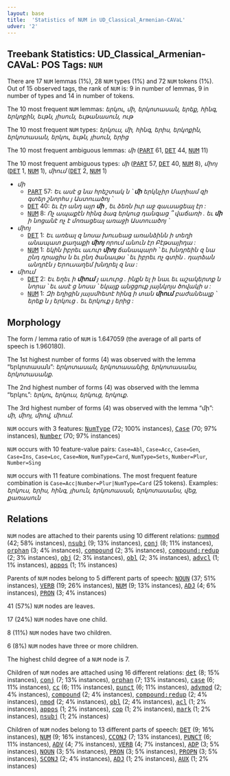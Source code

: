 ```yaml
---
layout: base
title:  'Statistics of NUM in UD_Classical_Armenian-CAVaL'
udver: '2'
---
```


## Treebank Statistics: UD_Classical_Armenian-CAVaL: POS Tags: `NUM`

There are 17 `NUM` lemmas (1%), 28 `NUM` types (1%) and 72 `NUM` tokens (1%).
Out of 15 observed tags, the rank of `NUM` is: 9 in number of lemmas, 9 in number of types and 14 in number of tokens.

The 10 most frequent `NUM` lemmas: <em>երկու, մի, երկոտասան, երեք, հինգ, երկոքին, եւթն, յիսուն, եւթանասուն, ութ</em>

The 10 most frequent `NUM` types:  <em>երկուս, մի, հինգ, երիս, երկոքին, երկոտասան, երկու, եւթն, յիսուն, երից</em>

The 10 most frequent ambiguous lemmas: <em>մի</em> (<tt><a href="xcl_caval-pos-PART.html">PART</a></tt> 61, <tt><a href="xcl_caval-pos-DET.html">DET</a></tt> 44, <tt><a href="xcl_caval-pos-NUM.html">NUM</a></tt> 11)

The 10 most frequent ambiguous types:  <em>մի</em> (<tt><a href="xcl_caval-pos-PART.html">PART</a></tt> 57, <tt><a href="xcl_caval-pos-DET.html">DET</a></tt> 40, <tt><a href="xcl_caval-pos-NUM.html">NUM</a></tt> 8), <em>միոյ</em> (<tt><a href="xcl_caval-pos-DET.html">DET</a></tt> 1, <tt><a href="xcl_caval-pos-NUM.html">NUM</a></tt> 1), <em>միում</em> (<tt><a href="xcl_caval-pos-DET.html">DET</a></tt> 2, <tt><a href="xcl_caval-pos-NUM.html">NUM</a></tt> 1)


* <em>մի</em>
  * <tt><a href="xcl_caval-pos-PART.html">PART</a></tt> 57: <em>Եւ ասէ ց նա հրեշտակ ն ՝ <b>մի</b> երկնչիր Մարիամ զի գտեր շնորհս յ Աստուածոյ ՝</em>
  * <tt><a href="xcl_caval-pos-DET.html">DET</a></tt> 40: <em>եւ էր անդ այր <b>մի</b> , եւ ձեռն իւր աջ գաւսացեալ էր :</em>
  * <tt><a href="xcl_caval-pos-NUM.html">NUM</a></tt> 8: <em>Ոչ ապաքէն հինգ ձագ երկուց դանգաց ՞ վաճառի . եւ <b>մի</b> ի նոցանէ ոչ է մոռացեալ առաջի Աստուածոյ ՝</em>
* <em>միոյ</em>
  * <tt><a href="xcl_caval-pos-DET.html">DET</a></tt> 1: <em>Եւ առեալ զ նոսա խուսեաց առանձինն ի տեղի անապատ քաղաքի <b>միոյ</b> որում անուն էր Բէթսայիդա :</em>
  * <tt><a href="xcl_caval-pos-NUM.html">NUM</a></tt> 1: <em>եկին իբրեւ աւուր <b>միոյ</b> ճանապարհ ՝ եւ խնդրեին զ նա ընդ դրացիս ն եւ ընդ ծանաւթս ՝ եւ իբրեւ ոչ գտին . դարձան անդրէն յ Երուսաղեմ խնդրել զ նա :</em>
* <em>միում</em>
  * <tt><a href="xcl_caval-pos-DET.html">DET</a></tt> 2: <em>Եւ եղեւ ի <b>միում</b> յ աւուրց . ինքն ել ի նաւ եւ աշակերտք ն նորա ՝ եւ ասէ ց նոսա ՝ եկայք անցցուք յայնկոյս ծովակի ս :</em>
  * <tt><a href="xcl_caval-pos-NUM.html">NUM</a></tt> 1: <em>Զի եղիցին յայսմհետէ հինգ ի տան <b>միում</b> բաժանեալք ՝ երեք ն յ երկուց . եւ երկուք յ երից :</em>

## Morphology

The form / lemma ratio of `NUM` is 1.647059 (the average of all parts of speech is 1.960180).

The 1st highest number of forms (4) was observed with the lemma “երկոտասան”: <em>երկոտասան, երկոտասանից, երկոտասանս, երկոտասանք</em>.

The 2nd highest number of forms (4) was observed with the lemma “երկու”: <em>երկու, երկուս, երկուց, երկուք</em>.

The 3rd highest number of forms (4) was observed with the lemma “մի”: <em>մի, միոյ, միով, միում</em>.

`NUM` occurs with 3 features: <tt><a href="xcl_caval-feat-NumType.html">NumType</a></tt> (72; 100% instances), <tt><a href="xcl_caval-feat-Case.html">Case</a></tt> (70; 97% instances), <tt><a href="xcl_caval-feat-Number.html">Number</a></tt> (70; 97% instances)

`NUM` occurs with 10 feature-value pairs: `Case=Abl`, `Case=Acc`, `Case=Gen`, `Case=Ins`, `Case=Loc`, `Case=Nom`, `NumType=Card`, `NumType=Sets`, `Number=Plur`, `Number=Sing`

`NUM` occurs with 11 feature combinations.
The most frequent feature combination is `Case=Acc|Number=Plur|NumType=Card` (25 tokens).
Examples: <em>երկուս, երիս, հինգ, յիսուն, երկոտասան, երկոտասանս, վեց, քառասուն</em>


## Relations

`NUM` nodes are attached to their parents using 10 different relations: <tt><a href="xcl_caval-dep-nummod.html">nummod</a></tt> (42; 58% instances), <tt><a href="xcl_caval-dep-nsubj.html">nsubj</a></tt> (9; 13% instances), <tt><a href="xcl_caval-dep-conj.html">conj</a></tt> (8; 11% instances), <tt><a href="xcl_caval-dep-orphan.html">orphan</a></tt> (3; 4% instances), <tt><a href="xcl_caval-dep-compound.html">compound</a></tt> (2; 3% instances), <tt><a href="xcl_caval-dep-compound-redup.html">compound:redup</a></tt> (2; 3% instances), <tt><a href="xcl_caval-dep-obj.html">obj</a></tt> (2; 3% instances), <tt><a href="xcl_caval-dep-obl.html">obl</a></tt> (2; 3% instances), <tt><a href="xcl_caval-dep-advcl.html">advcl</a></tt> (1; 1% instances), <tt><a href="xcl_caval-dep-appos.html">appos</a></tt> (1; 1% instances)

Parents of `NUM` nodes belong to 5 different parts of speech: <tt><a href="xcl_caval-pos-NOUN.html">NOUN</a></tt> (37; 51% instances), <tt><a href="xcl_caval-pos-VERB.html">VERB</a></tt> (19; 26% instances), <tt><a href="xcl_caval-pos-NUM.html">NUM</a></tt> (9; 13% instances), <tt><a href="xcl_caval-pos-ADJ.html">ADJ</a></tt> (4; 6% instances), <tt><a href="xcl_caval-pos-PRON.html">PRON</a></tt> (3; 4% instances)

41 (57%) `NUM` nodes are leaves.

17 (24%) `NUM` nodes have one child.

8 (11%) `NUM` nodes have two children.

6 (8%) `NUM` nodes have three or more children.

The highest child degree of a `NUM` node is 7.

Children of `NUM` nodes are attached using 16 different relations: <tt><a href="xcl_caval-dep-det.html">det</a></tt> (8; 15% instances), <tt><a href="xcl_caval-dep-conj.html">conj</a></tt> (7; 13% instances), <tt><a href="xcl_caval-dep-orphan.html">orphan</a></tt> (7; 13% instances), <tt><a href="xcl_caval-dep-case.html">case</a></tt> (6; 11% instances), <tt><a href="xcl_caval-dep-cc.html">cc</a></tt> (6; 11% instances), <tt><a href="xcl_caval-dep-punct.html">punct</a></tt> (6; 11% instances), <tt><a href="xcl_caval-dep-advmod.html">advmod</a></tt> (2; 4% instances), <tt><a href="xcl_caval-dep-compound.html">compound</a></tt> (2; 4% instances), <tt><a href="xcl_caval-dep-compound-redup.html">compound:redup</a></tt> (2; 4% instances), <tt><a href="xcl_caval-dep-nmod.html">nmod</a></tt> (2; 4% instances), <tt><a href="xcl_caval-dep-obl.html">obl</a></tt> (2; 4% instances), <tt><a href="xcl_caval-dep-acl.html">acl</a></tt> (1; 2% instances), <tt><a href="xcl_caval-dep-appos.html">appos</a></tt> (1; 2% instances), <tt><a href="xcl_caval-dep-cop.html">cop</a></tt> (1; 2% instances), <tt><a href="xcl_caval-dep-mark.html">mark</a></tt> (1; 2% instances), <tt><a href="xcl_caval-dep-nsubj.html">nsubj</a></tt> (1; 2% instances)

Children of `NUM` nodes belong to 13 different parts of speech: <tt><a href="xcl_caval-pos-DET.html">DET</a></tt> (9; 16% instances), <tt><a href="xcl_caval-pos-NUM.html">NUM</a></tt> (9; 16% instances), <tt><a href="xcl_caval-pos-CCONJ.html">CCONJ</a></tt> (7; 13% instances), <tt><a href="xcl_caval-pos-PUNCT.html">PUNCT</a></tt> (6; 11% instances), <tt><a href="xcl_caval-pos-ADV.html">ADV</a></tt> (4; 7% instances), <tt><a href="xcl_caval-pos-VERB.html">VERB</a></tt> (4; 7% instances), <tt><a href="xcl_caval-pos-ADP.html">ADP</a></tt> (3; 5% instances), <tt><a href="xcl_caval-pos-NOUN.html">NOUN</a></tt> (3; 5% instances), <tt><a href="xcl_caval-pos-PRON.html">PRON</a></tt> (3; 5% instances), <tt><a href="xcl_caval-pos-PROPN.html">PROPN</a></tt> (3; 5% instances), <tt><a href="xcl_caval-pos-SCONJ.html">SCONJ</a></tt> (2; 4% instances), <tt><a href="xcl_caval-pos-ADJ.html">ADJ</a></tt> (1; 2% instances), <tt><a href="xcl_caval-pos-AUX.html">AUX</a></tt> (1; 2% instances)

